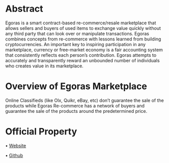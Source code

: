 # Abstract 

Egoras is a smart contract-based re-commerce/resale marketplace that allows sellers and buyers of used items to exchange value quickly without any third party that can look over or manipulate transactions. Egoras combines concepts from re-commerce with lessons learned from building cryptocurrencies. An important key to inspiring participation in any marketplace, currency or free-market economy is a fair accounting system that consistently reflects each person’s contribution. Egoras attempts to accurately and transparently reward an unbounded number of individuals who creates value in its marketplace.

# Overview of Egoras Marketplace

Online Classifieds (like Olx, Quikr, eBay, etc) don’t guarantee the sale of the products while Egoras Re-commerce has a network of buyers and guarantee the sale of the products around the predetermined price.

# Official Property
&#8226; <a href="https://www.egoras.com">Website</a>

&#8226; <a href="https://github.com/EgorasMarket/">Github</a>

